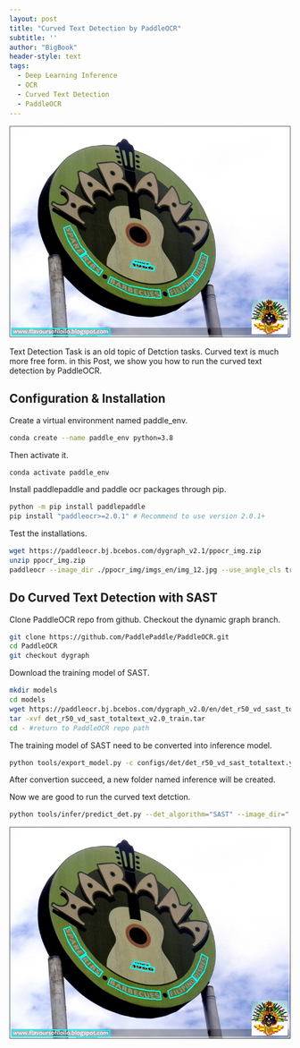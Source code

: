 ```yaml
---
layout: post
title: "Curved Text Detection by PaddleOCR"
subtitle: ''
author: "BigBook"
header-style: text
tags:
  - Deep Learning Inference
  - OCR
  - Curved Text Detection
  - PaddleOCR
---
```


![Detection Result](/img/in-post/curved_text_paddleocr/det_res_img623.jpg)

Text Detection Task is an old topic of Detction tasks. Curved text is much more free form. in this Post, we show you how to run the curved text detection by PaddleOCR.

## Configuration & Installation

Create a virtual environment named paddle_env.

```bash
conda create --name paddle_env python=3.8
```

Then activate it.

```bash
conda activate paddle_env 
```

Install paddlepaddle and paddle ocr packages through pip.

```bash
python -m pip install paddlepaddle
pip install "paddleocr>=2.0.1" # Recommend to use version 2.0.1+
```

Test the installations.

```bash
wget https://paddleocr.bj.bcebos.com/dygraph_v2.1/ppocr_img.zip
unzip ppocr_img.zip
paddleocr --image_dir ./ppocr_img/imgs_en/img_12.jpg --use_angle_cls true --lang en --use_gpu false
```

## Do Curved Text Detection with SAST

Clone PaddleOCR repo from github. Checkout the dynamic graph branch.

```bash
git clone https://github.com/PaddlePaddle/PaddleOCR.git
cd PaddleOCR
git checkout dygraph
```

Download the training model of SAST.

```bash
mkdir models
cd models
wget https://paddleocr.bj.bcebos.com/dygraph_v2.0/en/det_r50_vd_sast_totaltext_v2.0_train.tar
tar -xvf det_r50_vd_sast_totaltext_v2.0_train.tar
cd - #return to PaddleOCR repo path
```

The training model of SAST need to be converted into inference model.

```bash
python tools/export_model.py -c configs/det/det_r50_vd_sast_totaltext.yml -o Global.pretrained_model=./models/det_r50_vd_sast_totaltext_v2.0_train/best_accuracy  Global.save_inference_dir=./inference/det_sast_tt
```

After convertion succeed, a new folder named inference will be created. 

Now we are good to run the curved text detction.

```bash
python tools/infer/predict_det.py --det_algorithm="SAST" --image_dir="./doc/imgs_en/img623.jpg" --det_model_dir="./inference/det_sast_tt/" --det_sast_polygon=True
```

![Detection Result](/img/in-post/curved_text_paddleocr/det_res_img623.jpg)
